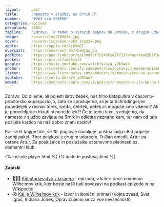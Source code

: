 ```yaml
---
layout: 	post
title:  	"Namesto v službo, na Brnik 🛫"
number: 	"#263 aka S06E60"
categories:	epizode
permalink:	/263/
tagline: 	"Zdravo. Ta teden o sirovih žepkov do Brnika, z drugim udarcem Mjolnirja in novo stopnjo v našem diamantnem klubu." 
image:		/assets/img/263@2x.jpg
cover:		/assets/img/cover/263 img@2x.png
apple:		https://apple.co/4jGVmCT
overcast:	https://overcast.fm/+beHjSo_Co
podkite:	https://pod.link/opr/episode/f72249fc82f7137a4acc4ea8385f3e57
pocket:		https://pca.st/xwv51yt2
google:		https://music.youtube.com/watch?v=b24_yO63wuk
anchor:		https://creators.spotify.com/pod/show/opravicujemose/episodes/Namesto-v-slubo--na-Brnik-e33v83j
listen:		https://www.listennotes.com/podcasts/opravičujemo-se-za/namesto-v-službo-na-brnik-rAuIzWpyLTk/embed/
youtube:	https://youtu.be/b24_yO63wuk
embed:		https://podcasts.apple.com/si/podcast/namesto-v-slu-bo-na-brnik/id1514750013?i=1000712037575
---
```


Zdravo. Od dileme, ali pojesti sirov žepek, nas hitro katapultira v časovno-prostorsko superpozicijo, zato se sprašujemo, ali je ta Schrödingerjev ponedeljek v resnici torek, sreda, četrtek, petek ali mogoče celo vikend!? Ali je ponedeljek in hkrati ni ponedeljek?! Če je temu tako, svetujemo, da namesto v službo zavijete na Brnik in odletite neznano kam, ter nam od tam pošljete kartico na naš dobro znani naslov! 

Kar se 6. knjige tiče, se 10. poglavje nadaljuje: poštna ladja uBid pripelje zadnji paket, Thor poizkusi z drugim udarcem, Trillian omedli, Artur pa ostane Artur. Za poslušalce in poslušalke ustanovimo platinasti oz. diamantni klub. 

{% include player.html %}
{% include poslusaj.html %}

<!--break-->

#### Zapiski

- 🧑‍🧑‍🧒 [Kot starševstvo z jasnega](https://opravicujemo.se/177/) - epizoda, v kateri prvič omenimo Wilhelmov krik, kjer boste našli tudi povezavi na podkast epizodo in na Wikipedijo 
- 😱 [Kaj je Wilhelmov krik](https://www.studiobinder.com/blog/what-is-the-wilhelm-scream-sound-effect/) - izvor in ikonični primeri (Vojna zvezd, Svet igrač, Indiana Jones, Opravičujemo se za vse nevšečnosti) 